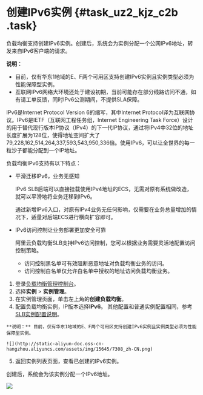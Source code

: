 # 创建IPv6实例 {#task_uz2_kjz_c2b .task}

负载均衡支持创建IPv6实例。创建后，系统会为实例分配一个公网IPv6地址，转发来自IPv6客户端的请求。

**说明：** 

-   目前，仅有华东1地域的E、F两个可用区支持创建IPv6实例且实例类型必须为性能保障型实例。
-   互联网IPv6网络大环境还处于建设初期，当前可能存在部分线路访问不通，如有请工单反馈，同时IPv6公测期间，不提供SLA保障。

IPv6是Internet Protocol Version 6的缩写，其中Internet Protocol译为互联网协议。IPv6是IETF（互联网工程任务组，Internet Engineering Task Force）设计的用于替代现行版本IP协议（IPv4）的下一代IP协议，通过将IPv4中32位的地址长度扩展为128位，使得地址空间扩大了79,228,162,514,264,337,593,543,950,336倍。使用IPv6，可以让全世界的每一粒沙子都能分配到一个IP地址。

负载均衡IPv6支持有以下特点：

-   平滑迁移IPv6，业务无感知

    IPv6 SLB后端可以直接挂载使用IPv4地址的ECS，无需对原有系统做改造，就可以平滑地将业务迁移到IPv6。

    通过新增IPv6入口，对原有IPv4业务无任何影响，仅需要在业务总量增加的情况下，适量对后端ECS进行横向扩容即可。

-   IPv6访问控制让业务部署更加安全可靠

    阿里云负载均衡SLB支持IPv6访问控制，您可以根据业务需要灵活地配置访问控制策略。

    -   访问控制黑名单可有效阻断恶意地址对负载均衡业务的访问。
    -   访问控制白名单仅允许白名单中授权的地址访问负载均衡业务。

1.  登录[负载均衡管理控制台](https://slb.console.aliyun.com/slb/cn-hangzhou)。 
2.  选择**实例** \> **实例管理**。 
3.  在实例管理页面，单击左上角的**创建负载均衡**。 
4.   配置负载均衡实例，IP版本选择**IPv6**。 其他配置和普通实例配置相同，参考[SLB实例配置说明](cn.zh-CN/用户指南/负载均衡实例/创建负载均衡实例.md#table_ivr_hjn_vdb)。

    **说明：** 目前，仅有华东1地域的E、F两个可用区支持创建IPv6实例且实例类型必须为性能保障型实例。

    ![](http://static-aliyun-doc.oss-cn-hangzhou.aliyuncs.com/assets/img/15645/7308_zh-CN.png)

5.   返回实例列表页面，查看已创建的IPv6实例。 

创建后，系统会为该实例分配一个IPv6地址。

![](http://static-aliyun-doc.oss-cn-hangzhou.aliyuncs.com/assets/img/15645/7309_zh-CN.png)

